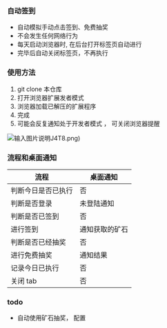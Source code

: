 ### 自动签到
- 自动模拟手动点击签到、免费抽奖
- 不会发生任何网络行为
- 每天启动浏览器时, 在后台打开标签页自动进行 
- 完毕后自动关闭标签页，不再执行

### 使用方法

1. git clone 本仓库
2. 打开浏览器扩展发者模式
3. 浏览器加载已解压的扩展程序
4. 完成
5. 可能会反复通知处于开发者模式 ， 可关闭浏览器提醒

![输入图片说明](KUZCHEDR886H$XD%7BKG)J4T8.png)



### 流程和桌面通知
|流程|桌面通知|
|---|---|
|判断今日是否已执行|否|
| 判断是否登录| 未登陆通知 |
|判断是否已签到| 否  |
|  进行签到|  通知获取的矿石 |
| 判断是否已经抽奖| 否  |
| 进行免费抽奖|通知结果|
|  记录今日已执行|  否 |
| 关闭 tab|否|

### todo
- 自动使用矿石抽奖， 配置


   
  
  

 
 
  
